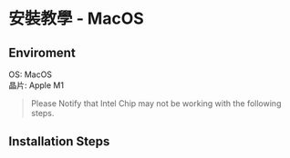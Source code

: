 # 安裝教學 - MacOS

## Enviroment  
OS: MacOS  
晶片: Apple M1  
> Please Notify that Intel Chip may not be working with the following steps.

## Installation Steps  
